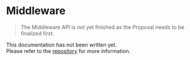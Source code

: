 # Middleware

> The Middleware API is not yet finished as the Proposal needs to be finalized first.

This documentation has not been written yet.<br>
Please refer to the [repository](https://github.com/rofrischmann/react-woodworm) for more information.